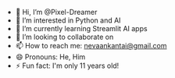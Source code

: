- 👋 Hi, I’m @Pixel-Dreamer
- 👀 I’m interested in Python and AI
- 🌱 I’m currently learning Streamlit AI apps
- 💞️ I’m looking to collaborate on 
- 📫 How to reach me: nevaankantai@gmail.com
- 😄 Pronouns: He, Him
- ⚡ Fun fact: I'm only 11 years old!

<!---
Pixelated-Dreamer/Pixelated-Dreamer is a ✨ special ✨ repository because its `README.md` (this file) appears on your GitHub profile.
You can click the Preview link to take a look at your changes.
--->
